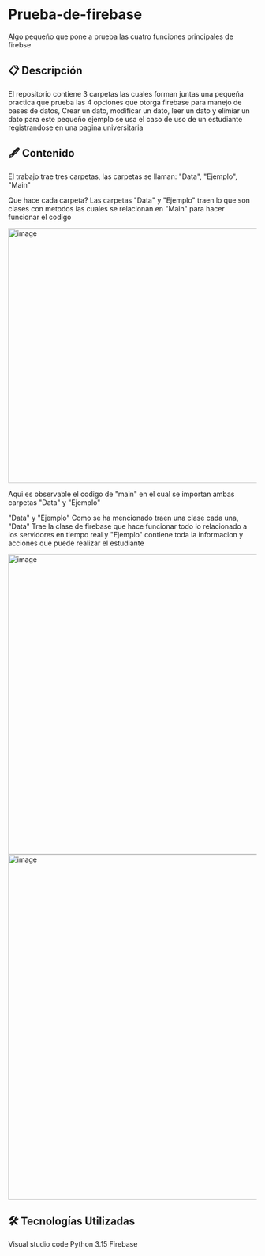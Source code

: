 # Prueba-de-firebase
Algo pequeño que pone a prueba las cuatro funciones principales de firebse

📋 Descripción
-------------------------------------------------------------------------------------------------------------------------------------------------------------------
El repositorio contiene 3 carpetas las cuales forman juntas una pequeña practica que prueba las 4 opciones que otorga firebase para manejo de bases de datos, Crear un dato, modificar un dato, leer un dato y elimiar un dato
para este pequeño ejemplo se usa el caso de uso de un estudiante registrandose en una pagina universitaria

🖋️ Contenido
-------------------------------------------------------------------------------------------------------------------------------------------------------------------
El trabajo trae tres carpetas, las carpetas se llaman:
"Data", "Ejemplo", "Main"

Que hace cada carpeta? Las carpetas "Data" y "Ejemplo" traen lo que son clases con metodos las cuales se relacionan en "Main" para hacer funcionar el codigo

<img width="790" height="515" alt="image" src="https://github.com/user-attachments/assets/8efaa001-0838-4bb8-a131-a27d936de9fd" />

Aqui es observable el codigo de "main" en el cual se importan ambas carpetas "Data" y "Ejemplo"

"Data" y "Ejemplo" Como se ha mencionado traen una clase cada una, "Data" Trae la clase de firebase que hace funcionar todo lo relacionado a los servidores en tiempo real y "Ejemplo" contiene toda la informacion y acciones que puede realizar el estudiante

<img width="1047" height="607" alt="image" src="https://github.com/user-attachments/assets/b047e131-ed31-40cd-94c4-5810ca806509" />

<img width="895" height="698" alt="image" src="https://github.com/user-attachments/assets/6b075d99-2c9b-4254-9e6b-b0f49020c6b8" />

🛠️ Tecnologías Utilizadas
-------------------------------------------------------------------------------------------------------------------------------------------------------------------
Visual studio code
Python 3.15
Firebase

